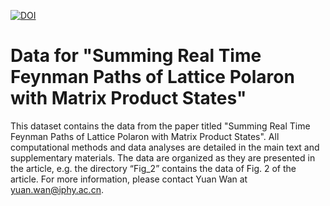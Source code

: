[![DOI](https://zenodo.org/badge/1063196261.svg)](https://doi.org/10.5281/zenodo.17191510)
# Data for "Summing Real Time Feynman Paths of Lattice Polaron with Matrix Product States"
This dataset contains the data from the paper titled "Summing Real Time Feynman Paths of Lattice Polaron with Matrix Product States". All computational methods and data analyses are detailed in the main text and supplementary materials. The data are organized as they are presented in the article, e.g. the directory “Fig_2” contains the data of Fig. 2 of the article. For more information, please contact Yuan Wan at yuan.wan@iphy.ac.cn.
